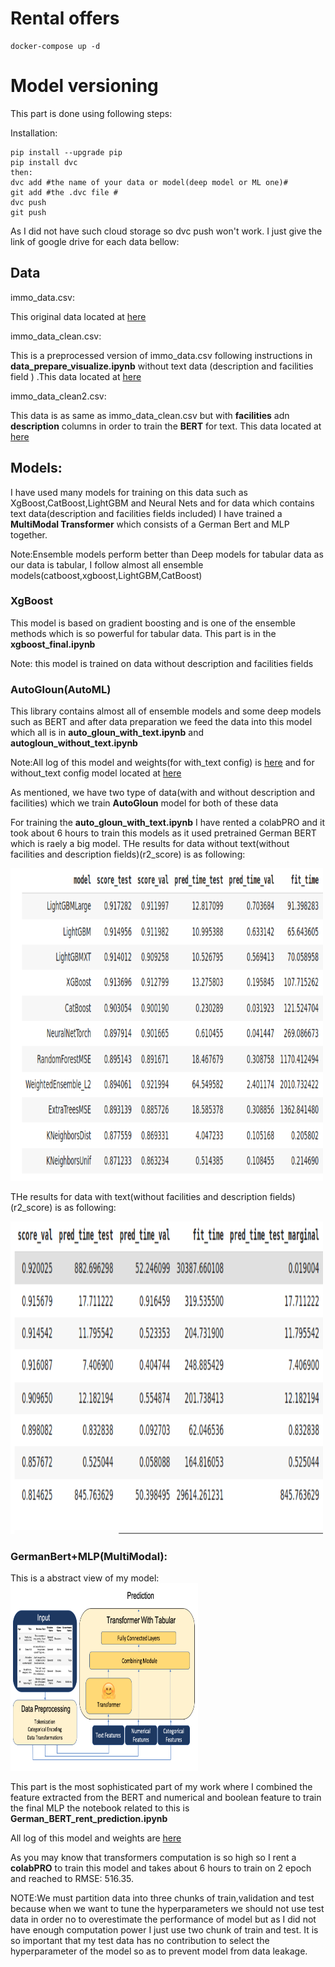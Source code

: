 # Rental offers

```angular2html
docker-compose up -d
```

# Model versioning
This part is done using following steps:

Installation:
```
pip install --upgrade pip
pip install dvc
then:
dvc add #the name of your data or model(deep model or ML one)#
git add #the .dvc file #
dvc push
git push
```
As I did not have such cloud storage so dvc push won't work.
I just give the link of google drive for each data bellow:
## Data
immo_data.csv:
 
This original data located at [here](
https://drive.google.com/file/d/1Y6SIw4bsiULgjMMb6ePp7vjFi-SrVOpi/view?usp=sharing)

immo_data_clean.csv:

This is a preprocessed version of immo_data.csv following instructions in **data_prepare_visualize.ipynb** without text data 
(description and facilities field )
.This data located at [here](https://drive.google.com/file/d/1Imn04Y4tECUzDHU-0CjYhSXrv0VehGHb/view?usp=sharing)

immo_data_clean2.csv:

This data is as same as immo_data_clean.csv but with
**facilities** adn **description** columns in order to train the
**BERT** for text.
This data located at
[here](
https://drive.google.com/file/d/1dEWxv9TK6D53t_NK1069FsxMTXubLhO9/view?usp=sharing)


## Models:
 I have used many models for training on this data such as XgBoost,CatBoost,LightGBM and Neural Nets and for data which
contains text data(description and facilities fields included) I have trained a **MultiModal Transformer** which consists of a German
Bert and MLP together.

Note:Ensemble models perform better than Deep models
for tabular data as our data is tabular, I follow almost all 
ensemble models(catboost,xgboost,LightGBM,CatBoost)
 
### XgBoost
This model is based on gradient boosting and is one of the ensemble methods which is
so powerful for tabular data.
This part is in the **xgboost_final.ipynb**

Note: this model is trained on data without description and facilities fields

### AutoGloun(AutoML)
This library contains almost all of ensemble models and some deep models such as BERT
and after data preparation we feed the data into this model which all is in **auto_gloun_with_text.ipynb**
and **autogloun_without_text.ipynb**

Note:All log of this model and weights(for with_text config) is [here](https://drive.google.com/drive/folders/1--CnHmK5DsPuEroyeYYCpXYWjCF28HW5?usp=sharing)
and for without_text config model located at [here](https://drive.google.com/drive/folders/13-OYRaLfkvD2X4bvR2qxxWOSltc4f3CF?usp=sharing)

As mentioned, we have two type of data(with and without description and facilities) which we train 
**AutoGloun** model for both of these data

For training the **auto_gloun_with_text.ipynb** I have rented a colabPRO and it took
about 6 hours to train this models as it used pretrained German BERT which is raely a big model.
THe results for data without text(without facilities and description fields)(r2_score) is as following:

<img src="/assets/img/results_without_text_r2score.png" alt="MarineGEO circle logo" style="height:500px; width:500px;"/>

THe results for data with text(without facilities and description fields)(r2_score) is as following:

<img src="/assets/img/r2_score_with_text.png" alt="MarineGEO circle logo" style="height:500px; width:500px;"/>

### GermanBert+MLP(MultiModal):
This is a abstract view of my model:
<img src="/assets/img/over_view_of_model.png" alt="MarineGEO circle logo" style="height:300px; width:300px;"/>

This part is the most sophisticated part of my work
where I combined the feature extracted from the BERT and
numerical and boolean feature to train the final MLP the notebook related
to this is **German_BERT_rent_prediction.ipynb**

All log of this model and weights are [here](https://drive.google.com/drive/folders/1f-j8H5j_Vnuih6qhps6TGYbbGZkpNuKB?usp=sharing)

As you may know that transformers computation is so high so I rent a **colabPRO** to train this model and takes about 6 hours
to train on 2 epoch and reached to RMSE: 516.35.


NOTE:We must partition data into three chunks of train,validation and test because when we want to
tune the hyperparameters we should not use test data in order no to overestimate the performance of model but as I did not have enough computation
power I just use two chunk of train and test. It is so important that my test data has no contribution to select the hyperparameter of the model so as to prevent model from data leakage.